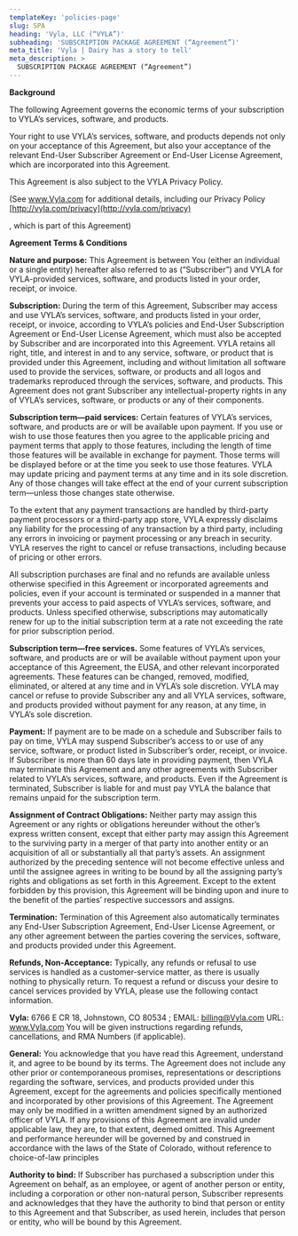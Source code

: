 ```yaml
---
templateKey: 'policies-page'
slug: SPA
heading: 'Vyla, LLC (“VYLA”)'
subheading: 'SUBSCRIPTION PACKAGE AGREEMENT (“Agreement”)'
meta_title: 'Vyla | Dairy has a story to tell'
meta_description: >
  SUBSCRIPTION PACKAGE AGREEMENT (“Agreement”)
---
```


**Background**

The following Agreement governs the economic terms of your subscription to VYLA’s services, software, and products. 

Your right to use VYLA’s services, software, and products depends not only on your acceptance of this Agreement, but also your acceptance of the relevant End-User Subscriber Agreement or End-User License Agreement, which are incorporated into this Agreement.

This Agreement is also subject to the VYLA Privacy Policy. 

(See www.Vyla.com for additional details, including our Privacy Policy [http://vyla.com/privacy](http://vyla.com/privacy)

, which is part of this Agreement)

**Agreement Terms & Conditions**

**Nature and purpose:** This Agreement is between You (either an individual or a single entity) hereafter also referred to as (“Subscriber”) and VYLA for VYLA-provided services, software, and products listed in your order, receipt, or invoice.

**Subscription:** During the term of this Agreement, Subscriber may access and use VYLA’s services, software, and products listed in your order, receipt, or invoice, according to VYLA’s policies and End-User Subscription Agreement or End-User License Agreement, which must also be accepted by Subscriber and are incorporated into this Agreement. VYLA retains all right, title, and interest in and to any service, software, or product that is provided under this Agreement, including and without limitation all software used to provide the services, software, or products and all logos and trademarks reproduced through the services, software, and products. This Agreement does not grant Subscriber any intellectual-property rights in any of VYLA’s services, software, or products or any of their components. 

**Subscription term—paid services:** Certain features of VYLA’s services, software, and products are or will be available upon payment. If you use or wish to use those features then you agree to the applicable pricing and payment terms that apply to those features, including the length of time those features will be available in exchange for payment. Those terms will be displayed before or at the time you seek to use those features. VYLA may update pricing and payment terms at any time and in its sole discretion. Any of those changes will take effect at the end of your current subscription term—unless those changes state otherwise.

To the extent that any payment transactions are handled by third-party payment processors or a third-party app store, VYLA expressly disclaims any liability for the processing of any transaction by a third party, including any errors in invoicing or payment processing or any breach in security. VYLA reserves the right to cancel or refuse transactions, including because of pricing or other errors. 

All subscription purchases are final and no refunds are available unless otherwise specified in this Agreement or incorporated agreements and policies, even if your account is terminated or suspended in a manner that prevents your access to paid aspects of VYLA’s services, software, and products. Unless specified otherwise, subscriptions may automatically renew for up to the initial subscription term at a rate not exceeding the rate for prior subscription period.

**Subscription term—free services.** Some features of VYLA’s services, software, and products are or will be available without payment upon your acceptance of this Agreement, the EUSA, and other relevant incorporated agreements. These features can be changed, removed, modified, eliminated, or altered at any time and in VYLA’s sole discretion. VYLA may cancel or refuse to provide Subscriber any and all VYLA services, software, and products provided without payment for any reason, at any time, in VYLA’s sole discretion. 

**Payment:** If payment are to be made on a schedule and Subscriber fails to pay on time, VYLA may suspend Subscriber’s access to or use of any service, software, or product listed in Subscriber’s order, receipt, or invoice. If Subscriber is more than 60 days late in providing payment, then VYLA may terminate this Agreement and any other agreements with Subscriber related to VYLA’s services, software, and products. Even if the Agreement is terminated, Subscriber is liable for and must pay VYLA the balance that remains unpaid for the subscription term. 

**Assignment of Contract Obligations:** Neither party may assign this Agreement or any rights or obligations hereunder without the other’s express written consent, except that either party may assign this Agreement to the surviving party in a merger of that party into another entity or an acquisition of all or substantially all that party’s assets. An assignment authorized by the preceding sentence will not become effective unless and until the assignee agrees in writing to be bound by all the assigning party’s rights and obligations as set forth in this Agreement. Except to the extent forbidden by this provision, this Agreement will be binding upon and inure to the benefit of the parties’ respective successors and assigns. 

**Termination:** Termination of this Agreement also automatically terminates any End-User Subscription Agreement, End-User License Agreement, or any other agreement between the parties covering the services, software, and products provided under this Agreement. 

**Refunds, Non-Acceptance:** Typically, any refunds or refusal to use services is handled as a customer-service matter, as there is usually nothing to physically return. To request a refund or discuss your desire to cancel services provided by VYLA, please use the following contact information. 


  **Vyla:** 6766 E CR 18, Johnstown, CO 80534 ; EMAIL: billing@Vyla.com URL: www.Vyla.com You will be given instructions regarding refunds, cancellations, and RMA Numbers (if applicable). 

**General:** You acknowledge that you have read this Agreement, understand it, and agree to be bound by its terms. The Agreement does not include any other prior or contemporaneous promises, representations or descriptions regarding the software, services, and products provided under this Agreement, except for the agreements and policies specifically mentioned and incorporated by other provisions of this Agreement. The Agreement may only be modified in a written amendment signed by an authorized officer of VYLA. If any provisions of this Agreement are invalid under applicable law, they are, to that extent, deemed omitted. This Agreement and performance hereunder will be governed by and construed in accordance with the laws of the State of Colorado, without reference to choice-of-law principles

**Authority to bind:** If Subscriber has purchased a subscription under this Agreement on behalf, as an employee, or agent of another person or entity, including a corporation or other non-natural person, Subscriber represents and acknowledges that they have the authority to bind that person or entity to this Agreement and that Subscriber, as used herein, includes that person or entity, who will be bound by this Agreement. 